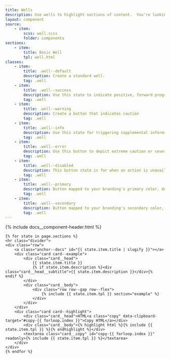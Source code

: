 ```yaml
---
title: Wells
description: Use wells to highlight sections of content.  You're looking at a well right now, in the flesh!
layout: component
source:
    - item:
        scss: well.scss
        folder: components
sections:
    - item:
        title: Basic Well
        tpl: well.html
classes:
    - item:
        title: .well--default
        description: Create a standard well.
        tag: .well
    - item:
        title: .well--success
        description: Use this state to indicate positive, forward progress
        tag: .well
    - item:
        title: .well--warning
        description: Create a button that indicates caution
        tag: .well
    - item:
        title: .well--info
        description: Use this state for triggering supplemental information
        tag: .well
    - item:
        title: .well--error
        description: Use this button to depict extreme caution or severity of action
        tag: .well
    - item:
        title: .well--disabled
        description: This button state is for when an action is unavailable
        tag: .well
    - item:
        title: .well--primary
        description: Button mapped to your branding's primary color, derived from color mappings in <code>_colors.scss</code>
        tag: .well
    - item:
        title: .well--secondary
        description: Button mapped to your branding's secondary color, derived from color mappings in <code>_colors.scss</code>
        tag: .well
---
```

<div class="container content">
    {% include docs__component-header.html %}
    
    {% for state in page.sections %}
    <hr class="divider">
    <div class="row">
        <a class="anchor--docs" id="{{ state.item.title | slugify }}"></a>
        <div class="card card--example">
            <div class="card__head">
                {{ state.item.title }}
                {% if state.item.description %}<div class="card__head__subtitle">{{ state.item.description }}</div>{% endif %}
            </div>
            <div class="card__body">
                <div class="row row--gap row--flex">
                    {% include {{ state.item.tpl }} section="example" %}
                </div>
            </div>
        </div>
        <div class="card card--highlight">
            <div class="card__head">HTML<a class="copy" data-clipboard-target="#copy-{{ forloop.index }}">Copy HTML</a></div>
            <div class="card__body">{% highlight html %}{% include {{ state.item.tpl }} %}{% endhighlight %}</div>
            <textarea class="card__copy" id="copy-{{ forloop.index }}" readonly>{% include {{ state.item.tpl }} %}</textarea>
        </div>
    </div>
    {% endfor %}
</div>
